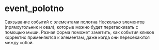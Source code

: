 # event_polotno
Связывание событий с элементами полотна
Несколько элементов (прямоугольник и овал), которые можно будет перетаскивать с помощью мыши. Разная форма поможет заметить, как события кликов корректно применяются к элементам, даже когда они пересекаются между собой.
